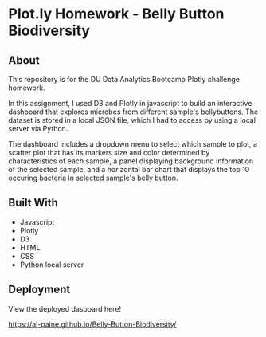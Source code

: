 # Plot.ly Homework - Belly Button Biodiversity

## About
This repository is for the DU Data Analytics Bootcamp Plotly challenge homework.

In this assignment, I used D3 and Plotly in javascript to build an interactive dashboard that explores microbes from different sample's bellybuttons.  The dataset is stored in a local JSON file, which I had to access by using a local server via Python.

The dashboard includes a dropdown menu to select which sample to plot, a scatter plot that has its markers size and color determined by characteristics of each sample, a panel displaying background information of the selected sample, and a horizontal bar chart that displays the top 10 occuring bacteria in selected sample's belly button.

## Built With
* Javascript
* Plotly
* D3
* HTML
* CSS
* Python local server

## Deployment
View the deployed dasboard here!

https://aj-paine.github.io/Belly-Button-Biodiversity/


